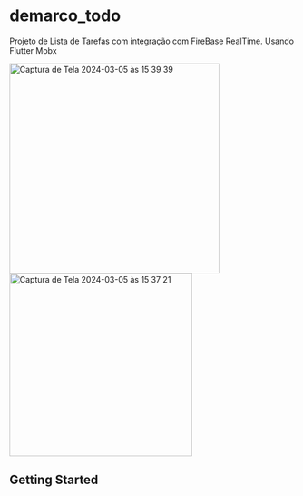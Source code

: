 # demarco_todo

Projeto de Lista de Tarefas com integração com FireBase RealTime.
Usando Flutter Mobx

  <img width="370" alt="Captura de Tela 2024-03-05 às 15 39 39" src="https://github.com/cinthiadutra/demarco_todo/assets/63372660/55310819-1b5c-416c-a4bb-043dce8f5f7d">




<img width="322" alt="Captura de Tela 2024-03-05 às 15 37 21" src="https://github.com/cinthiadutra/demarco_todo/assets/63372660/c3940659-ed47-48a4-b7d3-e87322126944">

## Getting Started

